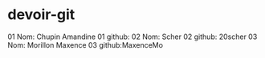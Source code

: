 # devoir-git

01 Nom: Chupin Amandine
01 github:
02 Nom: Scher
02 github: 20scher
03 Nom: Morillon Maxence
03 github:MaxenceMo